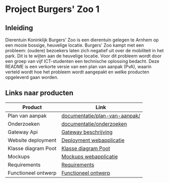 # Project Burgers' Zoo 1

## Inleiding
Dierentuin Koninklijk Burgers' Zoo is een dierentuin gelegen te Arnhem op een mooie bossige, heuvelige locatie. Burgers' Zoo kampt met een probleem: (oudere) bezoekers laten zich negatief uit over de mobiliteit in het park. Dit is te wijten aan de heuvelige locatie. Voor dit probleem wordt door een groep van vijf ICT-studenten een technische oplossing bedacht. Deze README is een verkorte versie van een plan van aanpak (PvA), waarin verteld wordt hoe het probleem wordt aangepakt en welke producten opgeleverd gaan worden.

## Links naar producten
| Product             		| Link 	|
|---------------------		|------	|
| Plan van aanpak     	|[documentatie/plan-van-aanpak/](documentatie/plan-van-aanpak/plan-van-aanpak.md)|
| Onderzoeken         	|[documentatie/onderzoeken](documentatie/onderzoeken)|
| Gateway Api                 		|[Gateway beschrijving](documentatie/api)|
| Website deployment  	|[Deployment webapplicatie](documentatie/deployment)	|
| Klasse diagram Poot  	| [Klasse diagram Poot](documentatie/iot-klassediagram/)|
| Mockups             		|[Mockups webapplicatie](documentatie/mockups)|
| Requirements        	|[Requirements](documentatie/requirements)|
| Functioneel ontwerp 	|[Functioneel ontwerp](deliverables/functioneel%20ontwerp.md)|

 
###
